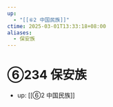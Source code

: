 ```yaml
---
up:
  - "[[⑥2 中国民族]]"
ctime: 2025-03-01T13:33:18+08:00
aliases:
  - 保安族
---
```


# ⑥234 保安族

- up: [[⑥2 中国民族]]
